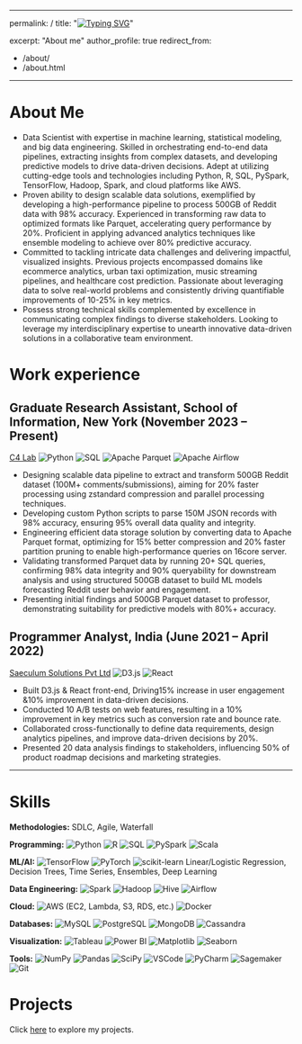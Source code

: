 
---

permalink: /
title: "[![Typing SVG](https://readme-typing-svg.demolab.com/?lines=HELLO+%F0%9F%91%8B%2C+I+AM+JAINISH+(AI/ML+ENTHUSIAST)!;WELCOME+TO+MY+WEBSITE!&width=700)](https://git.io/typing-svg)"


excerpt: "About me"
author_profile: true
redirect_from: 
  - /about/
  - /about.html
---



About Me
======


- Data Scientist with expertise in machine learning, statistical modeling, and big data engineering. Skilled in orchestrating end-to-end data pipelines, extracting insights from complex datasets, and developing predictive models to drive data-driven decisions. Adept at utilizing cutting-edge tools and technologies including Python, R, SQL, PySpark, TensorFlow, Hadoop, Spark, and cloud platforms like AWS.
- Proven ability to design scalable data solutions, exemplified by developing a high-performance pipeline to process 500GB of Reddit data with 98% accuracy. Experienced in transforming raw data to optimized formats like Parquet, accelerating query performance by 20%. Proficient in applying advanced analytics techniques like ensemble modeling to achieve over 80% predictive accuracy.
- Committed to tackling intricate data challenges and delivering impactful, visualized insights. Previous projects encompassed domains like ecommerce analytics, urban taxi optimization, music streaming pipelines, and healthcare cost prediction. Passionate about leveraging data to solve real-world problems and consistently driving quantifiable improvements of 10-25% in key metrics.
- Possess strong technical skills complemented by excellence in communicating complex findings to diverse stakeholders. Looking to leverage my interdisciplinary expertise to unearth innovative data-driven solutions in a collaborative team environment.


<!--## Data Scientist 

- **Expertise:** Machine Learning, Big Data Engineering 
- **Skills:** Python, R, SQL, PySpark, TensorFlow, Hadoop, Spark, AWS
- **Accomplishments:**
   - Designed scalable 500GB Reddit data pipeline with 98% accuracy
   - Optimized data formats (Parquet) for 20% faster querying
   - Proficient in advanced analytics (ensemble modeling, 80%+ predictive accuracy)
- **Experience:** 
   - Delivered visualized insights across e-commerce, urban mobility, music streaming, healthcare
   - Drove 10-25% metric improvements through data-driven solutions
- **Strengths:**
   - Strong technical skills 
   - Excellent at communicating complex findings
- **Goal:** Seeking collaborative role to innovate with interdisciplinary expertise -->

<!--**EDUCATION**

**Syracuse University,New York**
(August 2022 - May 2024)
- Master of Science | Information Systems | Advanced Certification in Data Science
- GPA: 3.7/4.0
- **Coursework:** Applied Machine Learning, Data Warehousing, Data Analytics & Decision Making, Database Management Systems

**Dharmsinh Desai University, India**
(July 2017 - May 2021)
- Bachelor of Technology | Instrumentation and Control Engineering
- GPA: 3.2/4.0
- **Coursework:** Microprocessor & Micro-Controller, Mathematics, Advanced C Programming, Robotics Engineering -->

Work experience
======

## Graduate Research Assistant, School of Information, New York (November 2023 – Present)
[C4 Lab](https://c4-lab.github.io/)
![Python](https://img.shields.io/badge/Python-3776AB?style=flat&logo=python&logoColor=white) ![SQL](https://img.shields.io/badge/SQL-4479A1?style=flat&logo=postgresql&logoColor=white) ![Apache Parquet](https://img.shields.io/badge/Apache%20Parquet-AC6E2D?style=flat&logo=apache&logoColor=white) ![Apache Airflow](https://img.shields.io/badge/Apache%20Airflow-017CEE?style=flat&logo=Apache%20Airflow&logoColor=white)

- Designing scalable data pipeline to extract and transform 500GB Reddit dataset (100M+ comments/submissions), aiming for 20% faster processing using zstandard compression and parallel processing techniques.
- Developing custom Python scripts to parse 150M JSON records with 98% accuracy, ensuring 95% overall data quality and integrity.
- Engineering efficient data storage solution by converting data to Apache Parquet format, optimizing for 15% better compression and 20% faster partition pruning to enable high-performance queries on 16core server.
- Validating transformed Parquet data by running 20+ SQL queries, confirming 98% data integrity and 90% queryability for downstream analysis and using structured 500GB dataset to build ML models forecasting Reddit user behavior and engagement.
- Presenting initial findings and 500GB Parquet dataset to professor, demonstrating suitability for predictive models with 80%+ accuracy.

## Programmer Analyst, India (June 2021 – April 2022)
[Saeculum Solutions Pvt Ltd](https://saeculumsolutions.com/)
![D3.js](https://img.shields.io/badge/D3.js-F9A03C?style=flat&logo=d3.js&logoColor=white) ![React](https://img.shields.io/badge/React-61DAFB?style=flat&logo=react&logoColor=white)

- Built D3.js & React front-end, Driving15% increase in user engagement &10% improvement in data-driven decisions.
- Conducted 10 A/B tests on web features, resulting in a 10% improvement in key metrics such as conversion rate and bounce rate.
- Collaborated cross-functionally to define data requirements, design analytics pipelines, and improve data-driven decisions by 20%.
- Presented 20 data analysis findings to stakeholders, influencing 50% of product roadmap decisions and marketing strategies.






---

Skills
====
**Methodologies:** SDLC, Agile, Waterfall

**Programming:** ![Python](https://img.shields.io/badge/-Python-3776AB?style=flat-square&logo=python&logoColor=white) ![R](https://img.shields.io/badge/-R-276DC3?style=flat-square&logo=r&logoColor=white) ![SQL](https://img.shields.io/badge/-SQL-4479A1?style=flat-square&logo=postgresql&logoColor=white) ![PySpark](https://img.shields.io/badge/-PySpark-E25A1C?style=flat-square&logo=apache-spark&logoColor=white) ![Scala](https://img.shields.io/badge/-Scala-DC322F?style=flat-square&logo=scala&logoColor=white)

**ML/AI:** ![TensorFlow](https://img.shields.io/badge/-TensorFlow-FF6F00?style=flat-square&logo=tensorflow&logoColor=white) ![PyTorch](https://img.shields.io/badge/-PyTorch-EE4C2C?style=flat-square&logo=pytorch&logoColor=white) ![scikit-learn](https://img.shields.io/badge/-scikit--learn-F7931E?style=flat-square&logo=scikit-learn&logoColor=white) Linear/Logistic Regression, Decision Trees, Time Series, Ensembles, Deep Learning

**Data Engineering:** ![Spark](https://img.shields.io/badge/-Spark-E25A1C?style=flat-square&logo=apache-spark&logoColor=white) ![Hadoop](https://img.shields.io/badge/-Hadoop-66CCFF?style=flat-square&logo=apache-hadoop&logoColor=white) ![Hive](https://img.shields.io/badge/-Hive-FDEE21?style=flat-square&logo=apache-hive&logoColor=black) ![Airflow](https://img.shields.io/badge/-Airflow-017CEE?style=flat-square&logo=apache-airflow&logoColor=white)

**Cloud:** ![AWS](https://img.shields.io/badge/-AWS-232F3E?style=flat-square&logo=amazon-aws&logoColor=white) (EC2, Lambda, S3, RDS, etc.) ![Docker](https://img.shields.io/badge/-Docker-2496ED?style=flat-square&logo=docker&logoColor=white)

**Databases:** ![MySQL](https://img.shields.io/badge/-MySQL-4479A1?style=flat-square&logo=mysql&logoColor=white) ![PostgreSQL](https://img.shields.io/badge/-PostgreSQL-336791?style=flat-square&logo=postgresql&logoColor=white) ![MongoDB](https://img.shields.io/badge/-MongoDB-47A248?style=flat-square&logo=mongodb&logoColor=white) ![Cassandra](https://img.shields.io/badge/-Cassandra-1287B1?style=flat-square&logo=apache-cassandra&logoColor=white)

**Visualization:** ![Tableau](https://img.shields.io/badge/-Tableau-E97627?style=flat-square&logo=tableau&logoColor=white) ![Power BI](https://img.shields.io/badge/-Power_BI-F2C811?style=flat-square&logo=power-bi&logoColor=black) ![Matplotlib](https://img.shields.io/badge/-Matplotlib-005A9C?style=flat-square&logo=matplotlib&logoColor=white) ![Seaborn](https://img.shields.io/badge/-Seaborn-3785B7?style=flat-square&logo=seaborn&logoColor=white)

**Tools:** ![NumPy](https://img.shields.io/badge/-NumPy-013243?style=flat-square&logo=numpy&logoColor=white) ![Pandas](https://img.shields.io/badge/-Pandas-150458?style=flat-square&logo=pandas&logoColor=white) ![SciPy](https://img.shields.io/badge/-SciPy-8CAAE6?style=flat-square&logo=scipy&logoColor=white) ![VSCode](https://img.shields.io/badge/-VS_Code-007ACC?style=flat-square&logo=visual-studio-code&logoColor=white) ![PyCharm](https://img.shields.io/badge/-PyCharm-000000?style=flat-square&logo=pycharm&logoColor=white) ![Sagemaker](https://img.shields.io/badge/-Sagemaker-232F3E?style=flat-square&logo=amazon-sagemaker&logoColor=white) ![Git](https://img.shields.io/badge/-Git-F05032?style=flat-square&logo=git&logoColor=white)

Projects
====
Click [here](https://jainish77.github.io/Jainish-Savaliya.github.io/markdown/) to explore my projects. 



<!--[![AWS Solutions Architect - Associate](https://images.credly.com/size/110x110/images/8b31b3de-94f0-48e5-a0f1-b8909cbfc88d/AWS-Solutions-Architect-Associate-2020.png)](https://www.credly.com/badges/96b584c0-52e2-4263-b607-eb3be97fbc6a)
[![Snowflake Hands on Essentials - Data Warehouse](https://images.credly.com/size/110x110/images/a5dcf1f2-4c06-4b1f-baa4-799b1a5baa1f/Snowflake-Essentials-2020.png)](https://www.credly.com/badges/554b5cb3-2b17-4fe4-b09f-58e682f8f08e)
[![Excel Associate (2019)](https://images.credly.com/size/110x110/images/c8b60f08-229d-4f15-bbf6-5ff378ea2f8d/MOS-Excel-Associate-2019.png)](https://www.credly.com/badges/2a11f6c7-23cb-450b-bf68-28542ef591bf) -->

